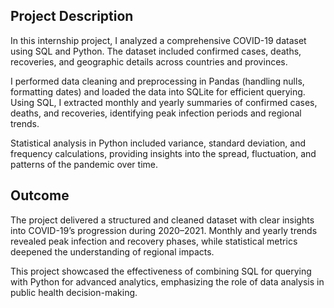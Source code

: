 ## Project Description

In this internship project, I analyzed a comprehensive COVID-19 dataset using SQL and Python. The dataset included confirmed cases, deaths, recoveries, and geographic details across countries and provinces.

I performed data cleaning and preprocessing in Pandas (handling nulls, formatting dates) and loaded the data into SQLite for efficient querying. Using SQL, I extracted monthly and yearly summaries of confirmed cases, deaths, and recoveries, identifying peak infection periods and regional trends.

Statistical analysis in Python included variance, standard deviation, and frequency calculations, providing insights into the spread, fluctuation, and patterns of the pandemic over time.

## Outcome

The project delivered a structured and cleaned dataset with clear insights into COVID-19’s progression during 2020–2021. Monthly and yearly trends revealed peak infection and recovery phases, while statistical metrics deepened the understanding of regional impacts.

This project showcased the effectiveness of combining SQL for querying with Python for advanced analytics, emphasizing the role of data analysis in public health decision-making.
